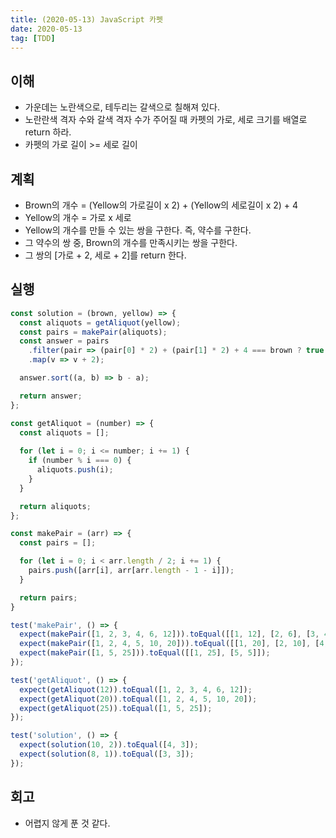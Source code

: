 ```yaml
---
title: (2020-05-13) JavaScript 카펫
date: 2020-05-13
tag: [TDD]
---
```


## 이해

- 가운데는 노란색으로, 테두리는 갈색으로 칠해져 있다.
- 노란란색 격자 수와 갈색 격자 수가 주어질 때 카펫의 가로, 세로 크기를 배열로 return 하라.
- 카펫의 가로 길이 >= 세로 길이

## 계획

- Brown의 개수 = (Yellow의 가로길이 x 2) + (Yellow의 세로길이 x 2) + 4
- Yellow의 개수 = 가로 x 세로
- Yellow의 개수를 만들 수 있는 쌍을 구한다. 즉, 약수를 구한다.
- 그 약수의 쌍 중, Brown의 개수를 만족시키는 쌍을 구한다.
- 그 쌍의 [가로 + 2, 세로 + 2]를 return 한다.

## 실행

```javascript
const solution = (brown, yellow) => {
  const aliquots = getAliquot(yellow);
  const pairs = makePair(aliquots);
  const answer = pairs
    .filter(pair => (pair[0] * 2) + (pair[1] * 2) + 4 === brown ? true : false)[0]
    .map(v => v + 2);

  answer.sort((a, b) => b - a);

  return answer;
};

const getAliquot = (number) => {
  const aliquots = [];
  
  for (let i = 0; i <= number; i += 1) {
    if (number % i === 0) {
      aliquots.push(i);
    }
  }

  return aliquots;
};

const makePair = (arr) => {
  const pairs = [];

  for (let i = 0; i < arr.length / 2; i += 1) {
    pairs.push([arr[i], arr[arr.length - 1 - i]]);
  }

  return pairs;
}

test('makePair', () => {
  expect(makePair([1, 2, 3, 4, 6, 12])).toEqual([[1, 12], [2, 6], [3, 4]]);
  expect(makePair([1, 2, 4, 5, 10, 20])).toEqual([[1, 20], [2, 10], [4, 5]]);
  expect(makePair([1, 5, 25])).toEqual([[1, 25], [5, 5]]);
});

test('getAliquot', () => {
  expect(getAliquot(12)).toEqual([1, 2, 3, 4, 6, 12]);
  expect(getAliquot(20)).toEqual([1, 2, 4, 5, 10, 20]);
  expect(getAliquot(25)).toEqual([1, 5, 25]);
});

test('solution', () => {
  expect(solution(10, 2)).toEqual([4, 3]);
  expect(solution(8, 1)).toEqual([3, 3]);
});
```

## 회고

- 어렵지 않게 푼 것 같다.
